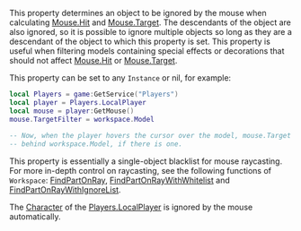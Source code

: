 This property determines an object to be ignored by the mouse when calculating [Mouse.Hit](https://developer.roblox.com/api-reference/property/Mouse/Hit) and [Mouse.Target](https://developer.roblox.com/api-reference/property/Mouse/Target). The descendants of the object are also ignored, so it is possible to ignore multiple objects so long as they are a descendant of the object to which this property is set. This property is useful when filtering models containing special effects or decorations that should not affect [Mouse.Hit](https://developer.roblox.com/api-reference/property/Mouse/Hit) or [Mouse.Target](https://developer.roblox.com/api-reference/property/Mouse/Target).

This property can be set to any `Instance` or nil, for example:

```lua
local Players = game:GetService("Players")
local player = Players.LocalPlayer 
local mouse = player:GetMouse()
mouse.TargetFilter = workspace.Model
 
-- Now, when the player hovers the cursor over the model, mouse.Target will be some object
-- behind workspace.Model, if there is one.
```

This property is essentially a single-object blacklist for mouse raycasting. For more in-depth control on raycasting, see the following functions of `Workspace`: [FindPartOnRay](https://developer.roblox.com/api-reference/function/Workspace/FindPartOnRay), [FindPartOnRayWithWhitelist](https://developer.roblox.com/api-reference/function/Workspace/FindPartOnRayWithWhitelist) and [FindPartOnRayWithIgnoreList](https://developer.roblox.com/api-reference/function/Workspace/FindPartOnRayWithIgnoreList).

The [Character](https://developer.roblox.com/api-reference/property/Player/Character) of the [Players.LocalPlayer](https://developer.roblox.com/api-reference/property/Players/LocalPlayer) is ignored by the mouse automatically.
